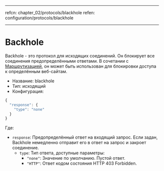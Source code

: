 * * *

refcn: chapter_02/protocols/blackhole refen: configuration/protocols/blackhole

* * *

# Backhole

Backhole - это протокол для исходящих соединений. Он блокирует все соединения предопределёнными ответами. В сочетании с [Маршрутизацией](../routing.md), он может быть использован для блокировки доступа к определённым веб-сайтам.

* Название: blackhole
* Тип: исходящий
* Конфигурация:

```javascript
{
  "response": {
    "type": "none"
  }
}
```

Где:

* `response`: Предопределённый ответ на входящий запрос. Если задан, Backhole немедленно отправит его в ответ на запрос и закроет соединение. 
  * `type`: Тип ответа, доступные параметры: 
    * `"none"`: Значение по умолчанию. Пустой ответ.
    * ` "HTTP" `: Ответ кодом состояния HTTP 403 Forbidden.